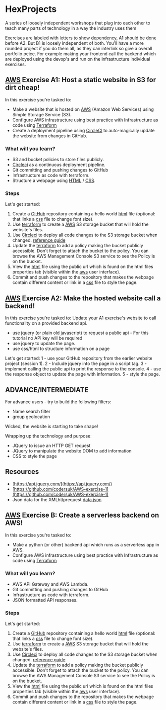 # HexProjects
A series of loosely independent workshops that plug into each other to teach many parts of technology in a way the industry uses them

Exercises are labeled with letters to show dependency, A1 should be done before A2. But B1 is loosely independent of both. You'll have a more rounded project if you do them all, as they can interlink so give a overall portfolio peice. For example making your frontend call the backend which are deployed using the devop's and run on the infrastructure individual exercises.

## [AWS](https://aws.amazon.com/) Exercise A1: Host a static website in S3 for dirt cheap!
In this exercise you're tasked to:

- Make a website that is hosted on [AWS](https://aws.amazon.com/) (Amazon Web Services) using Simple Storage Service (S3).
- Configure AWS infrastructure using best practice with Infrastructure  as code using [Terraform](https://www.terraform.io/)
- Create a deployment pipeline using [CircleCI](https://circleci.com/signup/) to auto-magically update the website from changes in GitHub.

### What will you learn?

- S3 and bucket policies to store files publicly. 
- [Circleci](https://circleci.com/signup/) as a continuous deployment pipeline. 
- Git committing and pushing changes to GitHub 
- Infrastructure as code with terraform. 
- Structure a webpage using [HTML](https://www.w3schools.com/html/html_basic.asp) / [CSS](https://www.w3schools.com/css/default.asp).

### Steps
Let's get started:

1) Create a [GitHub](https://github.com) repository containing a hello world [html](https://www.w3schools.com/html/html_basic.asp) file (optional: that links a [css](https://www.w3schools.com/css/default.asp) file to change font size).
2) Use [terraform](https://www.terraform.io/) to create a [AWS](https://aws.amazon.com/) S3 storage bucket that will hold the website's files. 
3) Use [Circleci](https://circleci.com/signup/) to deploy all code changes to the S3 storage bucket when changed. [reference guide](https://circleci.com/docs/2.0/ecs-ecr/)
4) Update the [terraform](https://www.terraform.io/) to add a policy making the bucket publicly accessible. Don't forget to attach the bucket to the policy. You can browse the AWS Management Console S3 service to see the Policy is on the bucket.
5) View the [html](https://www.w3schools.com/html/html_basic.asp) file using the public url which is found on the html files properties tab (visible within the [aws](https://aws.amazon.com/) user interface). 
6) Commit and push changes to the repository that makes the webpage contain different content or link in a [css](https://www.w3schools.com/css/default.asp) file to style the page. 


## [AWS](https://aws.amazon.com/) Exercise A2: Make the hosted website call a backend!

In this exercise you're tasked to:
Update your A1 exercise's website to call functionality on a provided backend api.
- use jquery (or plain old javascript) to request a public api - For this tutorial no API key will be required
- use jquery to update the page. 
- use css/html to structure information on a page


Let's get started:
1 - use your  GitHub repository from the earlier website project (session 1). 
2 - Include jquery into the page in a script tag. 
3 - implement calling the public api to print the response to the console. 
4 - use the response object to update the page with information. 
5 - style the page. 

## ADVANCE/INTERMEDIATE
For advance users - try to build the following filters:

- Name search filter
- group geolocation

Wicked, the website is starting to take shape! 

Wrapping up the technology and purpose:

- JQuery to issue an HTTP GET request
- JQuery to manipulate the website DOM to add information
- CSS to style the page

## Resources

- [https://api.jquery.com/](https://api.jquery.com/)
- [https://github.com/codersuk/AWS-exercise-1](https://github.com/codersuk/AWS-exercise-1)
- Json data for the XMLhttprequest [data.json](https://codersuk-test.s3-eu-west-1.amazonaws.com/data.json)


## [AWS](https://aws.amazon.com/) Exercise B: Create a serverless backend on AWS!
In this exercise you're tasked to:

- Make a python (or other) backend api which runs as a serverless app in AWS.
- Configure AWS infrastructure using best practice with Infrastructure  as code using [Terraform](https://www.terraform.io/)

### What will you learn?

- AWS API Gateway and AWS Lambda.
- Git committing and pushing changes to GitHub 
- Infrastructure as code with terraform. 
- JSON formatted API responses.

### Steps
Let's get started:

1) Create a [GitHub](https://github.com) repository containing a hello world [html](https://www.w3schools.com/html/html_basic.asp) file (optional: that links a [css](https://www.w3schools.com/css/default.asp) file to change font size).
2) Use [terraform](https://www.terraform.io/) to create a [AWS](https://aws.amazon.com/) S3 storage bucket that will hold the website's files. 
3) Use [Circleci](https://circleci.com/signup/) to deploy all code changes to the S3 storage bucket when changed. [reference guide](https://circleci.com/docs/2.0/ecs-ecr/)
4) Update the [terraform](https://www.terraform.io/) to add a policy making the bucket publicly accessible. Don't forget to attach the bucket to the policy. You can browse the AWS Management Console S3 service to see the Policy is on the bucket.
5) View the [html](https://www.w3schools.com/html/html_basic.asp) file using the public url which is found on the html files properties tab (visible within the [aws](https://aws.amazon.com/) user interface). 
6) Commit and push changes to the repository that makes the webpage contain different content or link in a [css](https://www.w3schools.com/css/default.asp) file to style the page. 
